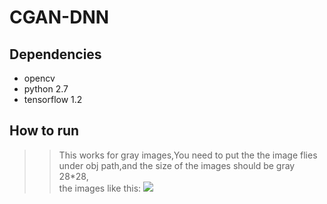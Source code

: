 # CGAN-DNN
## Dependencies
* opencv
* python 2.7
* tensorflow 1.2
## How to run
>>This works for gray images,You need to put the the image flies under obj path,and the size of the images should be gray 28*28, \
the images like this:
![](http://github.com/Daonancai/CGAN-DNN/CGAN/y.png)
